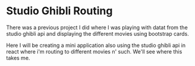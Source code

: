 # Studio Ghibli Routing
There was a previous project I did where I was playing with datat from the studio ghibli api and displaying the different movies using bootstrap cards.

Here I will be creating a mini application also using the studio ghibli api in react where i'm routing to different movies n' such. We'll see where this takes me.